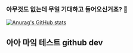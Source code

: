 
### 아무것도 없는데 무얼 기대하고 들어오신거죠? 🤔
[![Anurag's GitHub stats](https://github-readme-stats.vercel.app/api?username=yongsk0066)](https://github.com/anuraghazra/github-readme-stats)

## 아아 마잌 테스트 github dev
<!--
**yongsk0066/yongsk0066** is a ✨ _special_ ✨ repository because its `README.md` (this file) appears on your GitHub profile.

Here are some ideas to get you started:

- 🔭 I’m currently working on ...
- 🌱 I’m currently learning ...
- 👯 I’m looking to collaborate on ...
- 🤔 I’m looking for help with ...
- 💬 Ask me about ...
- 📫 How to reach me: ...
- 😄 Pronouns: ...
- ⚡ Fun fact: ...
-->
